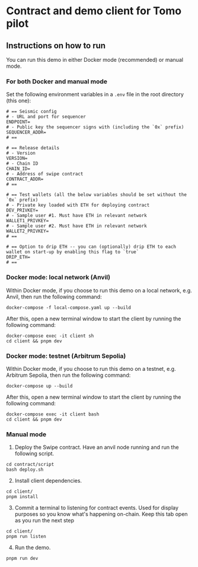 # Contract and demo client for Tomo pilot

## Instructions on how to run

You can run this demo in either Docker mode (recommended) or manual mode.

### For both Docker and manual mode

Set the following environment variables in a `.env` file in the root directory (this one):

```
# == Seismic config
# - URL and port for sequencer
ENDPOINT=
# - Public key the sequencer signs with (including the `0x` prefix)
SEQUENCER_ADDR=
# ==

# == Release details
# - Version
VERSION=
# - Chain ID
CHAIN_ID=
# - Address of swipe contract
CONTRACT_ADDR=
# ==

# == Test wallets (all the below variables should be set without the `0x` prefix)
# - Private key loaded with ETH for deploying contract
DEV_PRIVKEY=
# - Sample user #1. Must have ETH in relevant network
WALLET1_PRIVKEY=
# - Sample user #2. Must have ETH in relevant network
WALLET2_PRIVKEY=
# ==

# == Option to drip ETH -- you can (optionally) drip ETH to each wallet on start-up by enabling this flag to `true`
DRIP_ETH=
# ==
```

### Docker mode: local network (Anvil)

Within Docker mode, if you choose to run this demo on a local network, e.g. Anvil, then run the following command:

```
docker-compose -f local-compose.yaml up --build
```

After this, open a new terminal window to start the client by running the following command:

```
docker-compose exec -it client sh
cd client && pnpm dev
```

### Docker mode: testnet (Arbitrum Sepolia)

Within Docker mode, if you choose to run this demo on a testnet, e.g. Arbitrum Sepolia, then run the following command:

```
docker-compose up --build
```

After this, open a new terminal window to start the client by running the following command:

```
docker-compose exec -it client bash
cd client && pnpm dev
```

### Manual mode

1. Deploy the Swipe contract. Have an anvil node running and run the following script.

```
cd contract/script
bash deploy.sh
```

2. Install client dependencies.

```
cd client/
pnpm install
```

3. Commit a terminal to listening for contract events. Used for display purposes so you know what's happening on-chain. Keep this tab open as you run the next step

```
cd client/
pnpm run listen
```

4. Run the demo.

```
pnpm run dev
```
